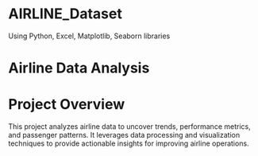 # AIRLINE_Dataset
Using Python, Excel, Matplotlib, Seaborn libraries
# Airline Data Analysis

# Project Overview
This project analyzes airline data to uncover trends, performance metrics, and passenger patterns. 
It leverages data processing and visualization techniques to provide actionable insights for improving airline operations.
